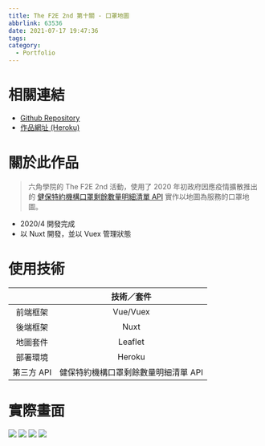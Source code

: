 ```yaml
---
title: The F2E 2nd 第十關 - 口罩地圖
abbrlink: 63536
date: 2021-07-17 19:47:36
tags:
category:
  - Portfolio
---
```


# 相關連結

- [Github Repository](https://github.com/DahisC/mask-map-2)
- [作品網址 (Heroku)](https://dahisc-mask-map-2.herokuapp.com/)

# 關於此作品

> 六角學院的 The F2E 2nd 活動，使用了 2020 年初政府因應疫情擴散推出的 [健保特約機構口罩剩餘數量明細清單 API](https://data.gov.tw/dataset/116285) 實作以地圖為服務的口罩地圖。

- 2020/4 開發完成
- 以 Nuxt 開發，並以 Vuex 管理狀態

# 使用技術

|            |              技術／套件              |
| :--------: | :----------------------------------: |
|  前端框架  |               Vue/Vuex               |
|  後端框架  |                 Nuxt                 |
|  地圖套件  |               Leaflet                |
|  部署環境  |                Heroku                |
| 第三方 API | 健保特約機構口罩剩餘數量明細清單 API |

# 實際畫面

![](pc-1.png)
![](pc-2.png)
![](mobile-1.png)
![](mobile-2.png)
